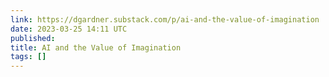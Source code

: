 ```yaml
---
link: https://dgardner.substack.com/p/ai-and-the-value-of-imagination
date: 2023-03-25 14:11 UTC
published:
title: AI and the Value of Imagination
tags: []
---
```



